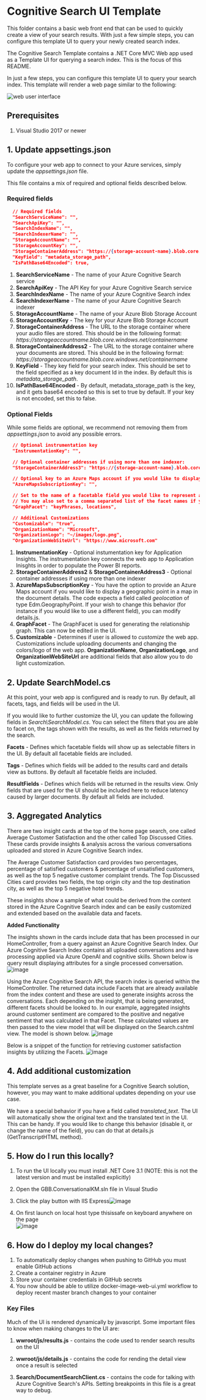 # Cognitive Search UI Template
This folder contains a basic web front end that can be used to quickly create a view of your search results.  With just a few simple steps, you can configure this template UI to query your newly created search index.

The Cognitive Search Template contains a .NET Core MVC Web app used as a Template UI for querying a search index. This is the focus of this README.

In just a few steps, you can configure this template UI to query your search index. This template will render a web page similar to the following:

![web user interface](/images/readMe/image2.png)

## Prerequisites

1. Visual Studio 2017 or newer

## 1. Update appsettings.json

To configure your web app to connect to your Azure services, simply update the *appsettings.json* file.

This file contains a mix of required and optional fields described below.

### Required fields

```json
  // Required fields
  "SearchServiceName": "",
  "SearchApiKey": "",
  "SearchIndexName": "",
  "SearchIndexerName": "",
  "StorageAccountName": "",
  "StorageAccountKey": "",
  "StorageContainerAddress": "https://{storage-account-name}.blob.core.windows.net/{container-name}",
  "KeyField": "metadata_storage_path",
  "IsPathBase64Encoded": true,
```

1. **SearchServiceName** - The name of your Azure Cognitive Search service
2. **SearchApiKey** - The API Key for your Azure Cognitive Search service
3. **SearchIndexName** - The name of your Azure Cognitive Search index
4. **SearchIndexerName** - The name of your Azure Cognitive Search indexer
5. **StorageAccountName** - The name of your Azure Blob Storage Account
6. **StorageAccountKey** - The key for your Azure Blob Storage Account
7. **StorageContainerAddress** - The URL to the storage container where your audio files are stored. This should be in the following format: *https://*storageaccountname*.blob.core.windows.net/*containername**
8. **StorageContainerAddress2** - The URL to the storage container where your documents are stored. This should be in the following format: *https://*storageaccountname*.blob.core.windows.net/*containername**
9. **KeyField** - They key field for your search index. This should be set to the field specified as a key document Id in the index. By default this is *metadata_storage_path*.
10. **IsPathBase64Encoded** - By default, metadata_storage_path is the key, and it gets base64 encoded so this is set to true by default. If your key is not encoded, set this to false.

### Optional Fields

While some fields are optional, we recommend not removing them from *appsettings.json* to avoid any possible errors.

```json
  // Optional instrumentation key
  "InstrumentationKey": "",

  // Optional container addresses if using more than one indexer:
  "StorageContainerAddress3": "https://{storage-account-name}.blob.core.windows.net/{container-name}",

  // Optional key to an Azure Maps account if you would like to display the geoLocation field in a map
  "AzureMapsSubscriptionKey": "",

  // Set to the name of a facetable field you would like to represent as a graph.
  // You may also set to a comma separated list of the facet names if you would like more than one facet type on the graph.
  "GraphFacet": "keyPhrases, locations",

  // Additional Customizations
  "Customizable": "true",
  "OrganizationName": "Microsoft",
  "OrganizationLogo": "~/images/logo.png",
  "OrganizationWebSiteUrl": "https://www.microsoft.com"

```

1. **InstrumentationKey** - Optional instumentation key for Application Insights. The instrumentation key connects the web app to Application Inisghts in order to populate the Power BI reports.
2. **StorageContainerAddress2** & **StorageContainerAddress3** - Optional container addresses if using more than one indexer
3. **AzureMapsSubscriptionKey** - You have the option to provide an Azure Maps account if you would like to display a geographic point in a map in the document details. The code expects a field called *geolocation* of type Edm.GeographyPoint. If your wish to change this behavior (for instance if you would like to use a different field), you can modify details.js.
4. **GraphFacet** - The GraphFacet is used for generating the relationship graph. This can now be edited in the UI.
5. **Customizable** - Determines if user is allowed to *customize* the web app. Customizations include uploading documents and changing the colors/logo of the web app. **OrganizationName**,  **OrganizationLogo**, and **OrganizationWebSiteUrl** are additional fields that also allow you to do light customization.

## 2. Update SearchModel.cs

At this point, your web app is configured and is ready to run. By default, all facets, tags, and fields will be used in the UI.

If you would like to further customize the UI, you can update the following fields in *Search\SearchModel.cs*. You can select the filters that you are able to facet on, the tags shown with the results, as well as the fields returned by the search.

**Facets** - Defines which facetable fields will show up as selectable filters in the UI. By default all facetable fields are included.

**Tags** - Defines which fields will be added to the results card and details view as buttons. By default all facetable fields are included.

**ResultFields** - Defines which fields will be returned in the results view. Only fields that are used for the UI should be included here to reduce latency caused by larger documents. By default all fields are included.

## 3. Aggregated Analytics 
There are two insight cards at the top of the home page search, one called Average Customer Satisfaction and the other called Top Discussed Cities. These cards provide insights & analysis across the various conversations uploaded and stored in Azure Cognitive Search index.

The Average Customer Satisfaction card provides two percentages, percentage of satisfied customers & percentage of unsatisfied customers, as well as the top 5 negative customer complaint trends. The Top Discussed Cities card provides two fields, the top origin city and the top destination city, as well as the top 5 negative hotel trends. 

These insights show a sample of what could be derived from the content stored in the Azure Cognitive Search index and can be easily customized and extended based on the available data and facets.

**Added Functionality** 

The insights shown in the cards include data that has been processed in our HomeController, from a query against an Azure Cognitive Search Index. Our Azure Cognitive Search Index contains all uploaded conversations and have processing applied via Azure OpenAI and cognitive skills. Shown below is query result displaying attributes for a single processed conversation. ![image](/images/UpdatingUI/searchIndex.png)

Using the Azure Cognitive Search API, the search index is queried within the HomeController. The returned data include Facets that are already available from the index content and these are used to generate insights across the conversations. Each depending on the insight, that is being generated, different facets should be looked to. In our example, aggregated insights around customer sentiment are compared to the positive and negative sentiment that was calculated in that Facet. These calculated values are then passed to the view model that will be displayed on the Search.cshtml view. The model is shown below. ![image](/images/UpdatingUI/model.png)

Below is a snippet of the function for retrieving customer satisfaction insights by utilizing the Facets.
![image](/images/UpdatingUI/function.png)





## 4. Add additional customization

This template serves as a great baseline for a Cognitive Search solution, however, you may want to make additional updates depending on your use case.

We have a special behavior if you have a field called *translated_text*. The UI will automatically show the original text and the translated text in the UI. This can be handy. If you would like to change this behavior (disable it, or change the name of the field), you can do that at details.js (GetTranscriptHTML method).

 ## 5. How do I run this locally?
  1. To run the UI locally you must install .NET Core 3.1 (NOTE: this
        is not the latest version and must be installed explicitly)

  2. Open the GBB.ConversationalKM.sln file in Visual Studio

  3. Click the play button with IIS
        Express![image](/images/Troubleshooting/image.png)

  4. On first launch on local host type thisissafe on keyboard anywhere on the page               
        ![image](/images/Troubleshooting/image2.png)

 ## 6. How do I deploy my local changes?
  1. To automatically deploy changes when pushing to GitHub you must enable GitHub actions
  2. Create a container registry in Azure
  3. Store your container credentials in GitHub secrets 
  4. You now should be able to utilize docker-image-web-ui.yml workflow to deploy recent master branch changes to your container

### Key Files

Much of the UI is rendered dynamically by javascript. Some important files to know when making changes to the UI are:

1. **wwroot/js/results.js** - contains the code used to render search results on the UI

2. **wwroot/js/details.js** - contains the code for rending the detail view once a result is selected

3. **Search/DocumentSearchClient.cs** - contains the code for talking with Azure Cognitive Search's APIs. Setting breakpoints in this file is a great way to debug.

